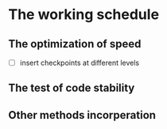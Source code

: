# The working schedule

## The optimization of speed

- [ ] insert checkpoints at different levels

## The test of code stability

## Other methods incorperation
